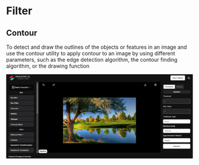 # **Filter**

## Contour

To detect and draw the outlines of the objects or features in an image and use the contour utility to apply contour to an image by using different parameters, such as the edge detection algorithm, the contour finding algorithm, or the drawing function

![logo](<_media/Basic%20Function/Filter/contour(binary%2Cexternal%2Csimple).png>)
